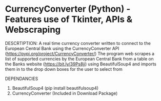 # CurrencyConverter (Python) - Features use of Tkinter, APIs & Webscraping

DESCRTIPTION:
A real time currency converter written to connect to the European Central Bank using the CurrencyConverter API (https://pypi.org/project/CurrencyConverter/)
The program web scrapes a list of supported currencies by the European Central Bank from a table on the Banks website (https://bit.ly/39Ps8ji) using BeautifulSoup4 and imports them in to the drop down boxes for the user to select from

DEPENDANCIES
1. BeautifulSoup4 (pip install beautifulsoup4)
2. CurrencyConverter (Included in Download Package)
